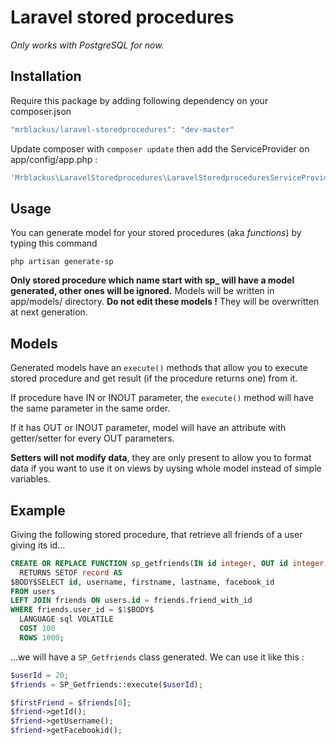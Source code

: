 # Laravel stored procedures
*Only works with PostgreSQL for now.*

## Installation
Require this package by adding following dependency on your composer.json
```javascript
"mrblackus/laravel-storedprocedures": "dev-master"
```

Update composer with `composer update` then add the ServiceProvider on app/config/app.php :
```php
'Mrblackus\LaravelStoredprocedures\LaravelStoredproceduresServiceProvider'
```

## Usage
You can generate model for your stored procedures (aka *functions*) by typing this command
```
php artisan generate-sp
```
**Only stored procedure which name start with sp_ will have a model generated, other ones will be ignored.**
Models will be written in app/models/ directory. **Do not edit these models !** They will be overwritten at next generation.

## Models
Generated models have an `execute()` methods that allow you to execute stored procedure and get result (if the procedure returns one) from it.

If procedure have IN or INOUT parameter, the `execute()` method will have the same parameter in the same order.

If it has OUT or INOUT parameter, model will have an attribute with getter/setter for every OUT parameters.

**Setters will not modify data**, they are only present to allow you to format data if you want to use it on views by uysing whole model instead of simple variables.

## Example
Giving the following stored procedure, that retrieve all friends of a user giving its id...
```sql
CREATE OR REPLACE FUNCTION sp_getfriends(IN id integer, OUT id integer, OUT username character varying, OUT firstname character varying, OUT lastname character varying, OUT facebook_id character varying)
  RETURNS SETOF record AS
$BODY$SELECT id, username, firstname, lastname, facebook_id
FROM users
LEFT JOIN friends ON users.id = friends.friend_with_id
WHERE friends.user_id = $1$BODY$
  LANGUAGE sql VOLATILE
  COST 100
  ROWS 1000;
```
...we will have a `SP_Getfriends` class generated. We can use it like this :
```php
$userId = 20;
$friends = SP_Getfriends::execute($userId);

$firstFriend = $friends[0];
$friend->getId();
$friend->getUsername();
$friend->getFacebookid();
```
